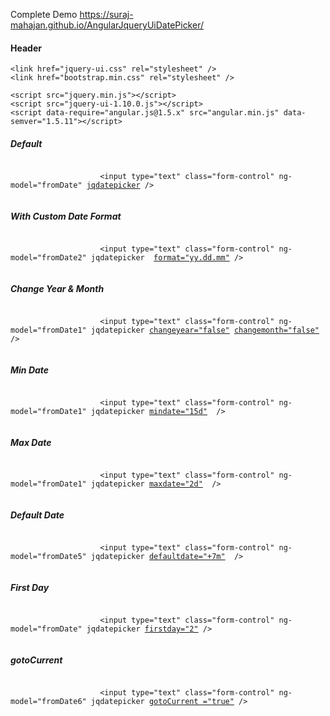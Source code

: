 

Complete Demo
https://suraj-mahajan.github.io/AngularJqueryUiDatePicker/

<h4>Header</h4>

    <link href="jquery-ui.css" rel="stylesheet" />
    <link href="bootstrap.min.css" rel="stylesheet" />

    <script src="jquery.min.js"></script>
    <script src="jquery-ui-1.10.0.js"></script>
    <script data-require="angular.js@1.5.x" src="angular.min.js" data-semver="1.5.11"></script>

<h5>Default</h5>
<code>
                    &lt;input type="text" class="form-control" ng-model="fromDate" <u>jqdatepicker</u> /&gt;
                </code>
<h5>With Custom Date Format</h5>
<code>
                    &lt;input type="text" class="form-control" ng-model="fromDate2" jqdatepicker  <u>format="yy.dd.mm"</u> /&gt;
                </code>
                <h5>Change Year & Month</h5>
                <code>
                    &lt;input type="text" class="form-control" ng-model="fromDate1" jqdatepicker <u>changeyear="false"</u> <u>changemonth="false"</u> /&gt;
                </code>
                <h5>Min Date</h5>
                <code>
                    &lt;input type="text" class="form-control" ng-model="fromDate1" jqdatepicker <u>mindate="15d"</u>  /&gt;
                </code>
                <h5>Max Date</h5>
                <code>
                    &lt;input type="text" class="form-control" ng-model="fromDate1" jqdatepicker <u>maxdate="2d"</u>  /&gt;
                </code>
                <h5>Default Date</h5>
                 <code>
                    &lt;input type="text" class="form-control" ng-model="fromDate5" jqdatepicker <u>defaultdate="+7m"</u>  /&gt;
                </code>
                <h5>First Day </h5>
                <code>
                    &lt;input type="text" class="form-control" ng-model="fromDate" jqdatepicker <u>firstday="2"</u> /&gt;
                </code>
                <h5>gotoCurrent </h5>
                 <code>
                    &lt;input type="text" class="form-control" ng-model="fromDate6" jqdatepicker <u>gotoCurrent ="true"</u> /&gt;
                </code>
                
                
